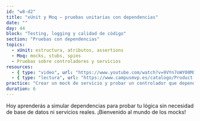 ```yaml
---
id: "w8-d2"
title: "xUnit y Moq – pruebas unitarias con dependencias"
date: ""
day: 44
block: "Testing, logging y calidad de código"
section: "Pruebas con dependencias"
topics:
  - xUnit: estructura, atributos, assertions
  - Moq: mocks, stubs, spies
  - Pruebas sobre controladores y servicios
resources:
  - { type: "video", url: "https://www.youtube.com/watch?v=9VYn7oWY08M&t=1831s" }
  - { type: "lectura", url: "https://www.campusmvp.es/catalogo/Product-Testing-de-aplicaciones-.NET-con-xUnit-y-Moq_244.aspx" }
practice: "Crear un mock de servicio y probar un controlador que depende de él."
duration: 6
---
```


Hoy aprenderás a simular dependencias para probar tu lógica sin necesidad de base de datos ni servicios reales. ¡Bienvenido al mundo de los mocks!
